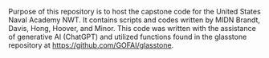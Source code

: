 Purpose of this repository is to host the capstone code
for the United States Naval Academy NWT. It contains
scripts and codes written by MIDN Brandt, Davis, Hong,
Hoover, and Minor. This code was written with the
assistance of generative AI (ChatGPT) and utilized
functions found in the glasstone repository at 
https://github.com/GOFAI/glasstone.